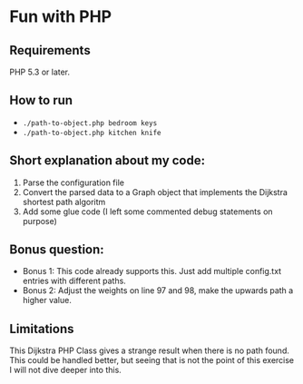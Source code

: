 # Fun with PHP

## Requirements

PHP 5.3 or later.

## How to run

  - `./path-to-object.php bedroom keys`
  - `./path-to-object.php kitchen knife`

## Short explanation about my code:

  1. Parse the configuration file
  2. Convert the parsed data to a Graph object that implements the Dijkstra shortest path algoritm
  3. Add some glue code (I left some commented debug statements on purpose)

## Bonus question:

  - Bonus 1: This code already supports this. Just add multiple config.txt entries with different paths.
  - Bonus 2: Adjust the weights on line 97 and 98, make the upwards path a higher value.

## Limitations

This Dijkstra PHP Class gives a strange result when there is no path found. This could be handled better, but seeing that is not the point of this exercise I will not dive deeper into this.

